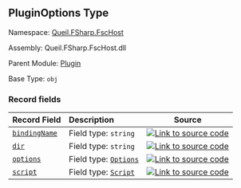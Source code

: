 ## PluginOptions Type

Namespace: [Queil.FSharp.FscHost](http://localhost:8089/fsc-host/reference/queil-fsharp-fschost)

Assembly: Queil.FSharp.FscHost.dll

Parent Module: [Plugin](http://localhost:8089/fsc-host/reference/queil-fsharp-fschost-plugin)

Base Type: <code>obj</code>



### Record fields

Record Field | Description | Source
:--- | :--- | :---:
[<code>bindingName</code>](#bindingName) | Field type: <code>string</code><br /> | [![Link to source code](http://localhost:8089/fsc-host/content/img/github.png)](https://github.com/queil/fsc-host/tree/main/src/Queil.FSharp.FscHost/Plugin.fs#L11-11)
[<code>dir</code>](#dir) | Field type: <code>string</code><br /> | [![Link to source code](http://localhost:8089/fsc-host/content/img/github.png)](https://github.com/queil/fsc-host/tree/main/src/Queil.FSharp.FscHost/Plugin.fs#L10-10)
[<code>options</code>](#options) | Field type: <code><a href="http://localhost:8089/fsc-host/reference/queil-fsharp-fschost-options">Options</a></code><br /> | [![Link to source code](http://localhost:8089/fsc-host/content/img/github.png)](https://github.com/queil/fsc-host/tree/main/src/Queil.FSharp.FscHost/Plugin.fs#L12-12)
[<code>script</code>](#script) | Field type: <code><a href="http://localhost:8089/fsc-host/reference/queil-fsharp-fschost-script">Script</a></code><br /> | [![Link to source code](http://localhost:8089/fsc-host/content/img/github.png)](https://github.com/queil/fsc-host/tree/main/src/Queil.FSharp.FscHost/Plugin.fs#L9-9)



